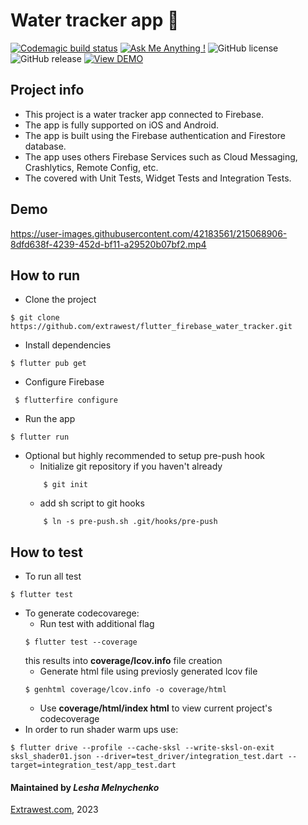 # Water tracker app 🚰

[![Codemagic build status](https://api.codemagic.io/apps/63bb4ba82f6920dcb7c3647c/63bb4ba82f6920dcb7c3647b/status_badge.svg)](https://codemagic.io/apps/63bb4ba82f6920dcb7c3647c/63bb4ba82f6920dcb7c3647b/latest_build)
[![Ask Me Anything !](https://img.shields.io/badge/Ask%20me-anything-1abc9c.svg)]()
![GitHub license](https://img.shields.io/github/license/Naereen/StrapDown.js.svg)
![GitHub release](https://img.shields.io/badge/release-v1.0.0-blue)
[![View DEMO](https://img.shields.io/badge/VIEW-DEMO-lightgreen.svg)](https://user-images.githubusercontent.com/42183561/215068906-8dfd638f-4239-452d-bf11-a29520b07bf2.mp4)

## Project info
- This project is a water tracker app connected to Firebase.
- The app is fully supported on iOS and Android.
- The app is built using the Firebase authentication and Firestore database.
- The app uses others Firebase Services such as Cloud Messaging, Crashlytics, Remote Config, etc.
- The covered with Unit Tests, Widget Tests and Integration Tests.

## Demo
https://user-images.githubusercontent.com/42183561/215068906-8dfd638f-4239-452d-bf11-a29520b07bf2.mp4


## How to run
- Clone the project
```shell
$ git clone https://github.com/extrawest/flutter_firebase_water_tracker.git
```
- Install dependencies
```shell
$ flutter pub get
```
- Configure Firebase
```shell
 $ flutterfire configure
```
- Run the app
```shell
$ flutter run
```
- Optional but highly recommended to setup pre-push hook
    - Initialize git repository if you haven't already
    ```shel
        $ git init
    ```
    - add sh script to git hooks
    ```shel
        $ ln -s pre-push.sh .git/hooks/pre-push
    ```

## How to test
- To run all test
```shel
$ flutter test
```
- To generate codecovarege:
    - Run test with additional flag
    ```shel
    $ flutter test --coverage
    ```
  this results into **coverage/lcov.info** file creation
    - Generate html file using previosly generated lcov file
    ```shel
    $ genhtml coverage/lcov.info -o coverage/html
    ```
    - Use **coverage/html/index html** to view current project's codecoverage
- In order to run shader warm ups use:
```shell
$ flutter drive --profile --cache-sksl --write-sksl-on-exit sksl_shader01.json --driver=test_driver/integration_test.dart --target=integration_test/app_test.dart
```

#### Maintained by *Lesha Melnychenko*

[Extrawest.com](https://www.extrawest.com), 2023
